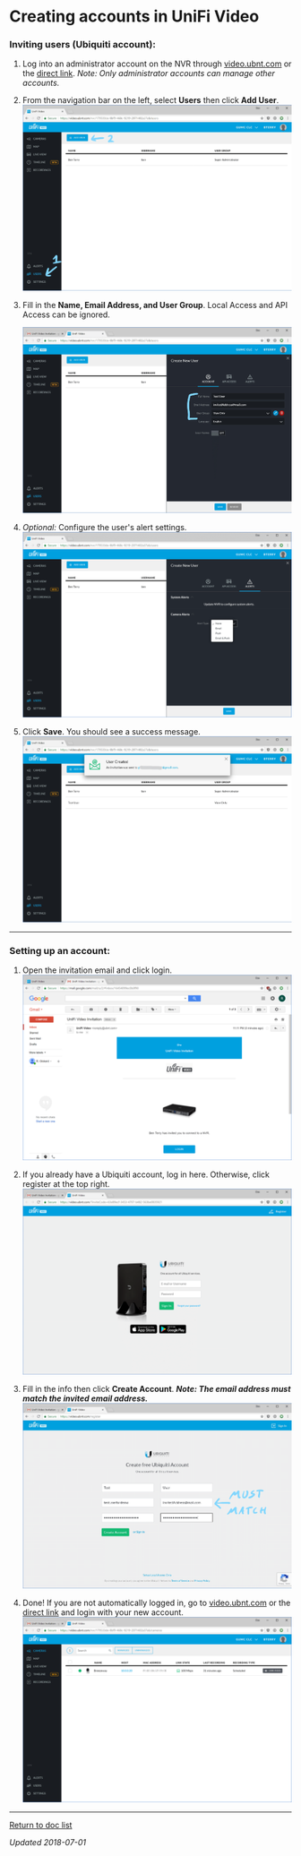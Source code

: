 # Creating accounts in UniFi Video

### Inviting users (Ubiquiti account):

1. Log into an administrator account on the NVR through [video.ubnt.com](htttps://video.ubnt.com/) or the [direct link](https://cecvideo.gonzalezmethodist.org:7443). *Note: Only administrator accounts can manage other accounts.*

2. From the navigation bar on the left, select **Users** then click **Add User**.
   ![ufvguide-createaccount-1](UFV-CreateAccount.assets/ufvguide-createaccount-1.png)

   

3. Fill in the **Name, Email Address, and User Group**. Local Access and API Access can be ignored.

   ![ufvguide-createaccount-2](UFV-CreateAccount.assets/ufvguide-createaccount-2.png)

   

4. *Optional:* Configure the user's alert settings.
   ![ufvguide-createaccount-3](UFV-CreateAccount.assets/ufvguide-createaccount-3.png)

   

5. Click **Save**. You should see a success message.
   ![ufvguide-createaccount-4](UFV-CreateAccount.assets/ufvguide-createaccount-4.png)

------



### Setting up an account:

1. Open the invitation email and click login.
   ![ufvguide-createaccount-5](UFV-CreateAccount.assets/ufvguide-createaccount-5.png)

   

2. If you already have a Ubiquiti account, log in here. Otherwise, click register at the top right.
   ![ufvguide-createaccount-6](UFV-CreateAccount.assets/ufvguide-createaccount-6.png)

   

3. Fill in the info then click **Create Account**. ***Note: The email address must match the invited email address.***
   ![ufvguide-createaccount-7](UFV-CreateAccount.assets/ufvguide-createaccount-7.png)

   

4. Done! If you are not automatically logged in, go to [video.ubnt.com](htttps://video.ubnt.com/) or the [direct link](https://cecvideo.gonzalezmethodist.org:7443) and login with your new account.
   ![ufvguide-createaccount-8](UFV-CreateAccount.assets/ufvguide-createaccount-8.png)

------

[Return to doc list](/GUMCdocs/UniFiVideoDocs/index.html)															

*Updated 2018-07-01*